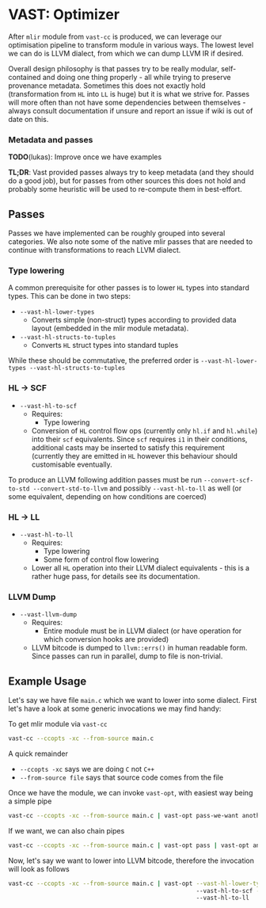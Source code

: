 # VAST: Optimizer

After `mlir` module from `vast-cc` is produced, we can leverage our optimisation pipeline to transform module in various ways. The lowest level we can do is LLVM dialect, from which we can dump LLVM IR if desired.

Overall design philosophy is that passes try to be really modular, self-contained and doing one thing properly - all while trying to preserve provenance metadata. Sometimes this does not exactly hold (transformation from `HL` into `LL` is huge) but it is what we strive for. Passes will more often than not have some dependencies between themselves - always consult documentation if unsure and report an issue if wiki is out of date on this.

### Metadata and passes

**TODO**(lukas): Improve once we have examples

**TL;DR**: Vast provided passes always try to keep metadata (and they should do a good job), but for passes from other sources this does not hold and probably some heuristic will be used to re-compute them in best-effort.

## Passes

Passes we have implemented can be roughly grouped into several categories. We also note some of the native mlir passes that are needed to continue with transformations to reach LLVM dialect.

### Type lowering

A common prerequisite for other passes is to lower `HL` types into standard types. This can be done in two steps:
 * `--vast-hl-lower-types`
   - Converts simple (non-struct) types according to provided data layout (embedded in the mlir module metadata).
 * `--vast-hl-structs-to-tuples`
   - Converts `HL` struct types into standard tuples

While these should be commutative, the preferred order is `--vast-hl-lower-types --vast-hl-structs-to-tuples`

### HL -> SCF

 * `--vast-hl-to-scf`
   - Requires:
     + Type lowering
   - Conversion of `HL` control flow ops (currently only `hl.if` and `hl.while`) into their `scf` equivalents. Since `scf` requires `i1` in their conditions, additional casts may be inserted to satisfy this requirement (currently they are emitted in `HL` however this behaviour should customisable eventually.

To produce an LLVM following addition passes must be run
`--convert-scf-to-std --convert-std-to-llvm` and possibly `--vast-hl-to-ll` as well (or some equivalent, depending on how conditions are coerced)

### HL -> LL

* `--vast-hl-to-ll`
  - Requires:
    + Type lowering
    + Some form of control flow lowering
  - Lower all `HL` operation into their LLVM dialect equivalents - this is a rather huge pass, for details see its documentation.

### LLVM Dump

* `--vast-llvm-dump`
  - Requires:
    + Entire module must be in LLVM dialect (or have operation for which conversion hooks are provided)
  - LLVM bitcode is dumped to `llvm::errs()` in human readable form. Since passes can run in parallel, dump to file is non-trivial.

## Example Usage

Let's say we have file `main.c` which we want to lower into some dialect. First let's have a look at some generic invocations we may find handy:

To get mlir module via `vast-cc`
```bash
vast-cc --ccopts -xc --from-source main.c
```
A quick remainder
 * `--ccopts -xc` says we are doing `C` not `C++`
 * `--from-source file` says that source code comes from the file

Once we have the module, we can invoke `vast-opt`, with easiest way being a simple pipe
```bash
vast-cc --ccopts -xc --from-source main.c | vast-opt pass-we-want another-pass-we-want
```
If we want, we can also chain pipes
```bash
vast-cc --ccopts -xc --from-source main.c | vast-opt pass | vast-opt another-pass | ...
```

Now, let's say we want to lower into LLVM bitcode, therefore the invocation will look as follows
```bash
vast-cc --ccopts -xc --from-source main.c | vast-opt --vast-hl-lower-types --vast-hl-structs-to-tuples
                                                     --vast-hl-to-scf --convert-scf-to-std --convert-std-to-llvm
                                                     --vast-hl-to-ll
```
